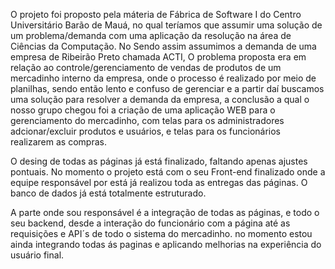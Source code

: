 O projeto foi proposto pela máteria de Fábrica de Software I do Centro Universitário Barão de Mauá, no qual teríamos que assumir uma solução de um problema/demanda com uma aplicação da resolução na área de Ciências da Computação.
No Sendo assim assumimos a demanda de uma empresa de Ribeirão Preto chamada ACTI, 
O problema proposta era em relação ao controle/gerenciamento de vendas de produtos de um mercadinho interno da empresa, onde o processo é realizado por meio de planilhas, sendo então lento e confuso de gerenciar
e a partir daí buscamos uma solução para resolver a demanda da empresa, a conclusão a qual o nosso grupo chegou foi a criação de uma aplicação WEB para o gerenciamento do mercadinho, com telas para os administradores adcionar/excluir produtos e usuários, e telas para os funcionários realizarem as compras.

O desing de todas as páginas já está finalizado, faltando apenas ajustes pontuais.
No momento o projeto está com o seu Front-end finalizado onde a equipe responsável por está já realizou toda as entregas das páginas.
O banco de dados já está totalmente estruturado.

A parte onde sou responsável é a integração de todas as páginas, e todo o seu backend, desde a interação do funcionário com a página
até as requisições e API´s de todo o sistema do mercadinho. no momento estou ainda integrando todas ás paginas e aplicando melhorias na experiência do usuário final.
